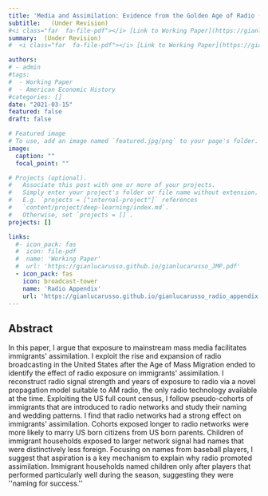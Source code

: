 ```yaml
---
title: 'Media and Assimilation: Evidence from the Golden Age of Radio (2021)'
subtitle:   (Under Revision)
#<i class="far  fa-file-pdf"></i> [Link to Working Paper](https://gianlucarusso.github.io/gianlucarusso_JMP.pdf) <br>
summary:  (Under Revision)
#  <i class="far  fa-file-pdf"></i> [Link to Working Paper](https://gianlucarusso.github.io/gianlucarusso_JMP.pdf) (Under Revision)

authors:
# - admin
#tags:
#  - Working Paper
#  - American Economic History
#categories: []
date: "2021-03-15"
featured: false
draft: false

# Featured image
# To use, add an image named `featured.jpg/png` to your page's folder.
image:
  caption: ""
  focal_point: ""

# Projects (optional).
#   Associate this post with one or more of your projects.
#   Simply enter your project's folder or file name without extension.
#   E.g. `projects = ["internal-project"]` references
#   `content/project/deep-learning/index.md`.
#   Otherwise, set `projects = []`.
projects: []

links:
  #- icon_pack: fas
  #  icon: file-pdf
  #  name: 'Working Paper'
  #  url: 'https://gianlucarusso.github.io/gianlucarusso_JMP.pdf'
  - icon_pack: fas
    icon: broadcast-tower
    name: 'Radio Appendix'
    url: 'https://gianlucarusso.github.io/gianlucarusso_radio_appendix.pdf'
---
```


## Abstract

In this paper, I argue that exposure to mainstream mass media facilitates immigrants' assimilation. I exploit the rise and expansion of radio broadcasting in the United States after the Age of Mass Migration ended to identify the effect of radio exposure on immigrants' assimilation.
I reconstruct radio signal strength and years of exposure to radio via a novel propagation model suitable to AM radio, the only radio technology available at the time.
Exploiting the US full count census, I follow pseudo-cohorts of immigrants that are introduced to radio networks and study their naming and wedding patterns.
I find that radio networks had a strong effect on immigrants' assimilation.
Cohorts exposed longer to radio networks were more likely to marry US born citizens from US born parents. Children of immigrant households exposed to larger network signal had names that were distinctively less foreign.
Focusing on names from baseball players, I suggest that aspiration is a key mechanism to explain why radio promoted assimilation. Immigrant households named children only after players that performed particularly well during the season, suggesting they were ''naming for success.''
